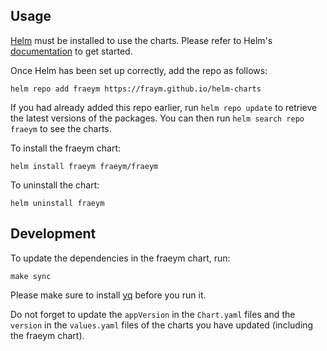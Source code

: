## Usage

[Helm](https://helm.sh) must be installed to use the charts. Please refer to
Helm's [documentation](https://helm.sh/docs) to get started.

Once Helm has been set up correctly, add the repo as follows:

    helm repo add fraeym https://fraym.github.io/helm-charts

If you had already added this repo earlier, run `helm repo update` to retrieve
the latest versions of the packages. You can then run `helm search repo
fraeym` to see the charts.

To install the fraeym chart:

    helm install fraeym fraeym/fraeym

To uninstall the chart:

    helm uninstall fraeym


## Development

To update the dependencies in the fraeym chart, run:

    make sync

Please make sure to install [yq](https://github.com/mikefarah/yq?tab=readme-ov-file#install) before you run it.

Do not forget to update the `appVersion` in the `Chart.yaml` files and the `version` in the `values.yaml` files of the charts you have updated (including the fraeym chart).
